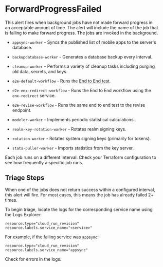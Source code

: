 # ForwardProgressFailed

This alert fires when background jobs have not made forward progress in an acceptable amount of time. The alert will include the name of the job that is failing to make forward progress. The jobs are invoked in the background.

- `appsync-worker` - Syncs the published list of mobile apps to the server's database.

- `backupdatabase-worker` - Generates a database backup every interval.

- `cleanup-worker` - Performs a variety of cleanup tasks including purging old data, secrets, and keys.

- `e2e-default-workflow` - Runs the [End to End test](../../../../cmd/e2e-runner/main.go).

- `e2e-enx-redirect-workflow` - Runs the End to End workflow using the `enx-redirect` service.

- `e2e-revise-workflow` - Runs the same end to end test to the revise endpoint.

- `modeler-worker` - Implements periodic statistical calculations.

- `realm-key-rotation-worker` - Rotates realm signing keys.

- `rotation-worker` - Rotates system signing keys (primarily for tokens).

- `stats-puller-worker` - Imports statistics from the key server.

Each job runs on a different interval. Check your Terraform configuration to see how frequently a specific job runs.

## Triage Steps

When one of the jobs does not return success within a configured interval, this alert will fire. For most cases, this means the job has already failed 2+ times.

To begin triage, locate the logs for the corresponding service name using the Logs Explorer:

```text
resource.type="cloud_run_revision"
resource.labels.service_name="<service>"
```

For example, if the failing service was `appsync`:

```text
resource.type="cloud_run_revision"
resource.labels.service_name="appsync"
```

Check for errors in the logs.
